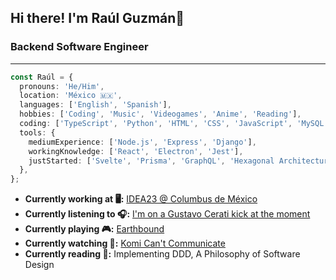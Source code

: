 ## Hi there! I'm Raúl Guzmán👋

### Backend Software Engineer

---

```typescript
const Raúl = {
  pronouns: 'He/Him',
  location: 'México 🇲🇽',
  languages: ['English', 'Spanish'],
  hobbies: ['Coding', 'Music', 'Videogames', 'Anime', 'Reading'],
  coding: ['TypeScript', 'Python', 'HTML', 'CSS', 'JavaScript', 'MySQL'],
  tools: {
    mediumExperience: ['Node.js', 'Express', 'Django'],
    workingKnowledge: ['React', 'Electron', 'Jest'],
    justStarted: ['Svelte', 'Prisma', 'GraphQL', 'Hexagonal Architecture', 'Domain Driven Design'],
  },
};
```

- **Currently working at 🖥️:** [IDEA23 @ Columbus de México](https://www.columbus.mx)
- **Currently listening to 🎧:** [I'm on a Gustavo Cerati kick at the moment](https://www.youtube.com/watch?v=anwnvTPAJG0)
- **Currently playing 🎮:** [Earthbound](https://www.youtube.com/watch?v=I6LZ1GqSrEE)
- **Currently watching 👀:** [Komi Can't Communicate](https://www.youtube.com/watch?v=tLdLTSnmnoA)
- **Currently reading 📕:** Implementing DDD, A Philosophy of Software Design
